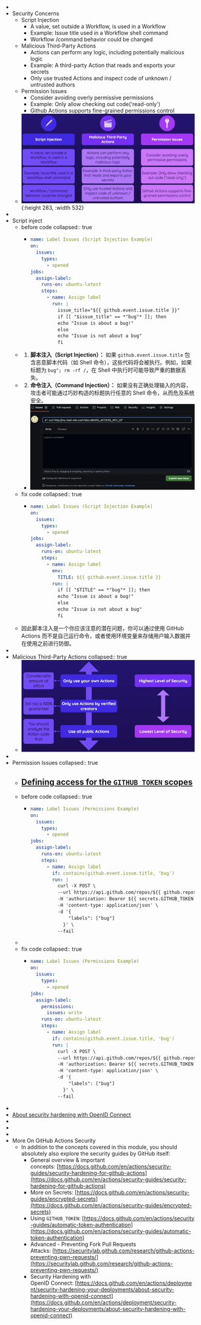 -
- Security Concerns
	- Script Injection
		- A value, set outside a Workflow, is used in a Workflow
		- Example: Issue title used in a Workflow shell command
		- Workflow /command behavior could be changed
	- Malicious Third-Party Actions
		- Actions can perform any logic, including potentially malicious logic
		- Example: A third-party Action that reads and exports your secrets
		- Only use trusted Actions and inspect code of unknown / untrusted authors
	- Permission Issues
		- Consider avoiding overly permissive permissions
		- Example: Only allow checking out code('read-only')
		- Github Actions supports fine-grained permissions control
	- ![image.png](../assets/image_1718773252110_0.png){:height 283, :width 532}
-
- Script inject
	- before code
	  collapsed:: true
		- ```yaml
		  name: Label Issues (Script Injection Example)
		  on:
		    issues:
		      types:
		        - opened
		  jobs:
		    assign-label:
		      runs-on: ubuntu-latest
		      steps:
		        - name: Assign label
		          run: |
		            issue_title="${{ github.event.issue.title }}"
		            if [[ "$issue_title" == *"bug"* ]]; then
		            echo "Issue is about a bug!"
		            else
		            echo "Issue is not about a bug"
		            fi
		  ```
	- 1.  **脚本注入（Script Injection）：** 如果 `github.event.issue.title` 包含恶意脚本代码（如 Shell 命令），这些代码将会被执行。例如，如果标题为 `bug"; rm -rf /`，在 Shell 中执行时可能导致严重的数据丢失。
	- 2.  **命令注入（Command Injection）：** 如果没有正确处理输入的内容，攻击者可能通过巧妙构造的标题执行任意的 Shell 命令，从而危及系统安全。
		- ![image.png](../assets/image_1718801369431_0.png)
	- fix code
	  collapsed:: true
		- ```yaml
		  name: Label Issues (Script Injection Example)
		  on:
		    issues:
		      types:
		        - opened
		  jobs:
		    assign-label:
		      runs-on: ubuntu-latest
		      steps:
		        - name: Assign label
		          env:
		            TITLE: ${{ github.event.issue.title }}
		          run: |
		            if [[ "$TITLE" == *"bug"* ]]; then
		            echo "Issue is about a bug!"
		            else
		            echo "Issue is not about a bug"
		            fi
		  ```
	- 因此脚本注入是一个你应该注意的潜在问题，你可以通过使用 GitHub Actions 而不是自己运行命令，或者使用环境变量来存储用户输入数据并在使用之前进行防御。
-
- Malicious Third-Party Actions
  collapsed:: true
	- ![image.png](../assets/image_1718801877074_0.png)
-
- Permission Issues
  collapsed:: true
	- ## [Defining access for the `GITHUB_TOKEN` scopes](https://docs.github.com/en/actions/using-jobs/assigning-permissions-to-jobs#defining-access-for-the-github_token-scopes)
	- before code
	  collapsed:: true
		- ```yaml
		  name: Label Issues (Permissions Example)
		  on:
		    issues:
		      types:
		        - opened
		  jobs:
		    assign-label:
		      runs-on: ubuntu-latest
		      steps:
		        - name: Assign label
		          if: contains(github.event.issue.title, 'bug')
		          run: |
		            curl -X POST \
		            --url https://api.github.com/repos/${{ github.repository }}/issues/${{ github.event.issue.number }}/labels \
		            -H 'authorization: Bearer ${{ secrets.GITHUB_TOKEN }}' \
		            -H 'content-type: application/json' \
		            -d '{
		                "labels": ["bug"]
		              }' \
		            --fail
		  ```
	-
	- fix code
	  collapsed:: true
		- ```yaml
		  name: Label Issues (Permissions Example)
		  on:
		    issues:
		      types:
		        - opened
		  jobs:
		    assign-label:
		      permissions:
		        issues: write
		      runs-on: ubuntu-latest
		      steps:
		        - name: Assign label
		          if: contains(github.event.issue.title, 'bug')
		          run: |
		            curl -X POST \
		            --url https://api.github.com/repos/${{ github.repository }}/issues/${{ github.event.issue.number }}/labels \
		            -H 'authorization: Bearer ${{ secrets.GITHUB_TOKEN }}' \
		            -H 'content-type: application/json' \
		            -d '{
		                "labels": ["bug"]
		              }' \
		            --fail
		  ```
-
- [About security hardening with OpenID Connect](https://docs.github.com/en/actions/deployment/security-hardening-your-deployments/about-security-hardening-with-openid-connect)
-
-
-
- More On GitHub Actions Security
	- In addition to the concepts covered in this module, you should absolutely also explore the security guides by GitHub itself:
		- General overview & important concepts: [https://docs.github.com/en/actions/security-guides/security-hardening-for-github-actions](https://docs.github.com/en/actions/security-guides/security-hardening-for-github-actions)
		- More on Secrets: [https://docs.github.com/en/actions/security-guides/encrypted-secrets](https://docs.github.com/en/actions/security-guides/encrypted-secrets)
		- Using `GITHUB_TOKEN`: [https://docs.github.com/en/actions/security-guides/automatic-token-authentication](https://docs.github.com/en/actions/security-guides/automatic-token-authentication)
		- Advanced - Preventing Fork Pull Requests Attacks: [https://securitylab.github.com/research/github-actions-preventing-pwn-requests/](https://securitylab.github.com/research/github-actions-preventing-pwn-requests/)
		- Security Hardening with OpenID Connect: [https://docs.github.com/en/actions/deployment/security-hardening-your-deployments/about-security-hardening-with-openid-connect](https://docs.github.com/en/actions/deployment/security-hardening-your-deployments/about-security-hardening-with-openid-connect)